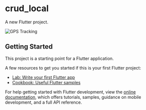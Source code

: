 # crud_local

A new Flutter project.


![GPS Tracking](https://user-images.githubusercontent.com/113075791/206075067-0744e2af-084c-4985-9e19-ed42cc0d4dcb.gif)

## Getting Started

This project is a starting point for a Flutter application.

A few resources to get you started if this is your first Flutter project:

- [Lab: Write your first Flutter app](https://docs.flutter.dev/get-started/codelab)
- [Cookbook: Useful Flutter samples](https://docs.flutter.dev/cookbook)

For help getting started with Flutter development, view the
[online documentation](https://docs.flutter.dev/), which offers tutorials,
samples, guidance on mobile development, and a full API reference.
